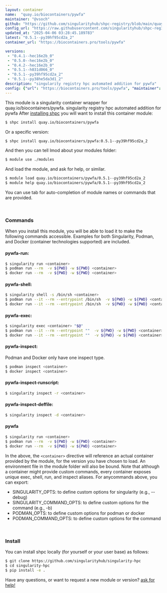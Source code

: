 ```yaml
---
layout: container
name:  "quay.io/biocontainers/pywfa"
maintainer: "@vsoch"
github: "https://github.com/singularityhub/shpc-registry/blob/main/quay.io/biocontainers/pywfa/container.yaml"
config_url: "https://raw.githubusercontent.com/singularityhub/shpc-registry/main/quay.io/biocontainers/pywfa/container.yaml"
updated_at: "2025-04-06 03:28:45.189783"
latest: "0.5.1--py39hf95cd2a_2"
container_url: "https://biocontainers.pro/tools/pywfa"

versions:
 - "0.4.1--hec16e2b_0"
 - "0.5.0--hec16e2b_0"
 - "0.4.2--hec16e2b_0"
 - "0.5.1--h031d066_0"
 - "0.5.1--py39hf95cd2a_2"
 - "0.5.1--py38he5da3d1_2"
description: "singularity registry hpc automated addition for pywfa"
config: {"url": "https://biocontainers.pro/tools/pywfa", "maintainer": "@vsoch", "description": "singularity registry hpc automated addition for pywfa", "latest": {"0.5.1--py39hf95cd2a_2": "sha256:d91581773bac49fc732a921390def212faf02a7768c9c626fa7d1564400bff9a"}, "tags": {"0.4.1--hec16e2b_0": "sha256:ef0edf82a8c6820a94c47e9dab04fab06779d537aa80982e773a73579c0f59c0", "0.5.0--hec16e2b_0": "sha256:f082c548ed89a70b89e3fe84f6ff07f1f845bc3076e2734396e3b7532517170b", "0.4.2--hec16e2b_0": "sha256:7cbec4a01b3f5a878e45a0e4595445817485880239baaf0062aa0427ea447918", "0.5.1--h031d066_0": "sha256:0f2df4d48e6deb216cbcb612bf044bbd993633d4f7f8b3947fd13d6ebd3783d9", "0.5.1--py39hf95cd2a_2": "sha256:d91581773bac49fc732a921390def212faf02a7768c9c626fa7d1564400bff9a", "0.5.1--py38he5da3d1_2": "sha256:25ce1a807427aeb51c1b850205aad535ff4932ce84d008e6843682a51dede1cf"}, "docker": "quay.io/biocontainers/pywfa"}
---
```


This module is a singularity container wrapper for quay.io/biocontainers/pywfa.
singularity registry hpc automated addition for pywfa
After [installing shpc](#install) you will want to install this container module:


```bash
$ shpc install quay.io/biocontainers/pywfa
```

Or a specific version:

```bash
$ shpc install quay.io/biocontainers/pywfa:0.5.1--py39hf95cd2a_2
```

And then you can tell lmod about your modules folder:

```bash
$ module use ./modules
```

And load the module, and ask for help, or similar.

```bash
$ module load quay.io/biocontainers/pywfa/0.5.1--py39hf95cd2a_2
$ module help quay.io/biocontainers/pywfa/0.5.1--py39hf95cd2a_2
```

You can use tab for auto-completion of module names or commands that are provided.

<br>

### Commands

When you install this module, you will be able to load it to make the following commands accessible.
Examples for both Singularity, Podman, and Docker (container technologies supported) are included.

#### pywfa-run:

```bash
$ singularity run <container>
$ podman run --rm  -v ${PWD} -w ${PWD} <container>
$ docker run --rm  -v ${PWD} -w ${PWD} <container>
```

#### pywfa-shell:

```bash
$ singularity shell -s /bin/sh <container>
$ podman run --it --rm --entrypoint /bin/sh  -v ${PWD} -w ${PWD} <container>
$ docker run --it --rm --entrypoint /bin/sh  -v ${PWD} -w ${PWD} <container>
```

#### pywfa-exec:

```bash
$ singularity exec <container> "$@"
$ podman run --it --rm --entrypoint ""  -v ${PWD} -w ${PWD} <container> "$@"
$ docker run --it --rm --entrypoint ""  -v ${PWD} -w ${PWD} <container> "$@"
```

#### pywfa-inspect:

Podman and Docker only have one inspect type.

```bash
$ podman inspect <container>
$ docker inspect <container>
```

#### pywfa-inspect-runscript:

```bash
$ singularity inspect -r <container>
```

#### pywfa-inspect-deffile:

```bash
$ singularity inspect -d <container>
```



#### pywfa

```bash
$ singularity run <container>
$ podman run --rm  -v ${PWD} -w ${PWD} <container>
$ docker run --rm  -v ${PWD} -w ${PWD} <container>
```


In the above, the `<container>` directive will reference an actual container provided
by the module, for the version you have chosen to load. An environment file in the
module folder will also be bound. Note that although a container
might provide custom commands, every container exposes unique exec, shell, run, and
inspect aliases. For anycommands above, you can export:

 - SINGULARITY_OPTS: to define custom options for singularity (e.g., --debug)
 - SINGULARITY_COMMAND_OPTS: to define custom options for the command (e.g., -b)
 - PODMAN_OPTS: to define custom options for podman or docker
 - PODMAN_COMMAND_OPTS: to define custom options for the command

<br>

### Install

You can install shpc locally (for yourself or your user base) as follows:

```bash
$ git clone https://github.com/singularityhub/singularity-hpc
$ cd singularity-hpc
$ pip install -e .
```

Have any questions, or want to request a new module or version? [ask for help!](https://github.com/singularityhub/singularity-hpc/issues)